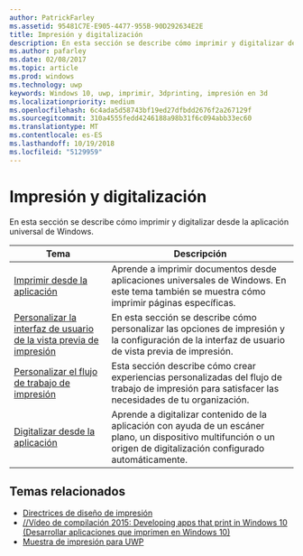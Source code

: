 ```yaml
---
author: PatrickFarley
ms.assetid: 95481C7E-E905-4477-955B-90D292634E2E
title: Impresión y digitalización
description: En esta sección se describe cómo imprimir y digitalizar desde la aplicación universal de Windows.
ms.author: pafarley
ms.date: 02/08/2017
ms.topic: article
ms.prod: windows
ms.technology: uwp
keywords: Windows 10, uwp, imprimir, 3dprinting, impresión en 3d
ms.localizationpriority: medium
ms.openlocfilehash: 6c4ada5d58743bf19ed27dfbdd2676f2a267129f
ms.sourcegitcommit: 310a4555fedd4246188a98b31f6c094abb33ec60
ms.translationtype: MT
ms.contentlocale: es-ES
ms.lasthandoff: 10/19/2018
ms.locfileid: "5129959"
---
```

# <a name="printing-and-scanning"></a>Impresión y digitalización


En esta sección se describe cómo imprimir y digitalizar desde la aplicación universal de Windows.

| Tema | Descripción | 
|-------|-------------|
| [Imprimir desde la aplicación](print-from-your-app.md) | Aprende a imprimir documentos desde aplicaciones universales de Windows. En este tema también se muestra cómo imprimir páginas específicas. |
| [Personalizar la interfaz de usuario de la vista previa de impresión](customize-the-print-preview-ui.md) | En esta sección se describe cómo personalizar las opciones de impresión y la configuración de la interfaz de usuario de vista previa de impresión. |
| [Personalizar el flujo de trabajo de impresión](print-workflow-customize.md) | Esta sección describe cómo crear experiencias personalizadas del flujo de trabajo de impresión para satisfacer las necesidades de tu organización.  |
| [Digitalizar desde la aplicación](scan-from-your-app.md) | Aprende a digitalizar contenido de la aplicación con ayuda de un escáner plano, un dispositivo multifunción o un origen de digitalización configurado automáticamente.|

## <a name="related-topics"></a>Temas relacionados

* [Directrices de diseño de impresión](https://msdn.microsoft.com/library/windows/apps/Hh868178)
* [//Vídeo de compilación 2015: Developing apps that print in Windows 10 (Desarrollar aplicaciones que imprimen en Windows 10)](https://channel9.msdn.com/Events/Build/2015/2-94)
* [Muestra de impresión para UWP](http://go.microsoft.com/fwlink/p/?LinkId=619984)
 

